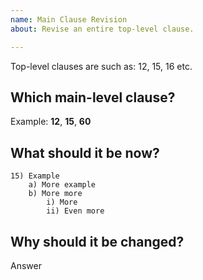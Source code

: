 ```yaml
---
name: Main Clause Revision
about: Revise an entire top-level clause.

---
```


Top-level clauses are such as: 12, 15, 16 etc.

## Which main-level clause?

Example: **12**, **15**, **60**

## What should it be now?

```
15) Example
    a) More example
    b) More more
        i) More
        ii) Even more
```

## Why should it be changed?

Answer

